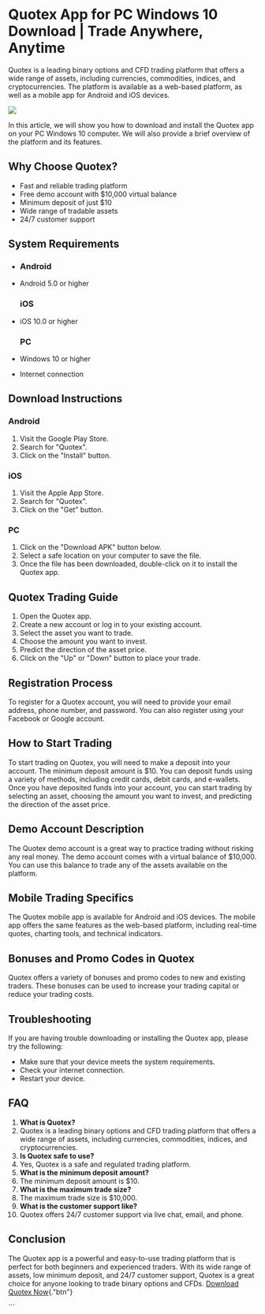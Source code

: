 # Quotex App for PC Windows 10 Download \| Trade Anywhere, Anytime

Quotex is a leading binary options and CFD trading platform that offers
a wide range of assets, including currencies, commodities, indices, and
cryptocurrencies. The platform is available as a web-based platform, as
well as a mobile app for Android and iOS devices.

[![](https://static.quotex.io/files/5_en/300_250.jpg)](https://traff.sbs/brokerqxsignupf)

In this article, we will show you how to download and install the Quotex
app on your PC Windows 10 computer. We will also provide a brief
overview of the platform and its features.

## Why Choose Quotex?

-   Fast and reliable trading platform
-   Free demo account with \$10,000 virtual balance
-   Minimum deposit of just \$10
-   Wide range of tradable assets
-   24/7 customer support

## System Requirements

-   ### Android

-   Android 5.0 or higher

    ### iOS

-   iOS 10.0 or higher

    ### PC

-   Windows 10 or higher

-   Internet connection

## Download Instructions

### Android

1.  Visit the Google Play Store.
2.  Search for "Quotex".
3.  Click on the "Install" button.

### iOS

1.  Visit the Apple App Store.
2.  Search for "Quotex".
3.  Click on the "Get" button.

### PC

1.  Click on the "Download APK" button below.
2.  Select a safe location on your computer to save the file.
3.  Once the file has been downloaded, double-click on it to install the
    Quotex app.

## Quotex Trading Guide

1.  Open the Quotex app.
2.  Create a new account or log in to your existing account.
3.  Select the asset you want to trade.
4.  Choose the amount you want to invest.
5.  Predict the direction of the asset price.
6.  Click on the "Up" or "Down" button to place your trade.

## Registration Process

To register for a Quotex account, you will need to provide your email
address, phone number, and password. You can also register using your
Facebook or Google account.

## How to Start Trading

To start trading on Quotex, you will need to make a deposit into your
account. The minimum deposit amount is \$10. You can deposit funds using
a variety of methods, including credit cards, debit cards, and
e-wallets. Once you have deposited funds into your account, you can
start trading by selecting an asset, choosing the amount you want to
invest, and predicting the direction of the asset price.

## Demo Account Description

The Quotex demo account is a great way to practice trading without
risking any real money. The demo account comes with a virtual balance of
\$10,000. You can use this balance to trade any of the assets available
on the platform.

## Mobile Trading Specifics

The Quotex mobile app is available for Android and iOS devices. The
mobile app offers the same features as the web-based platform, including
real-time quotes, charting tools, and technical indicators.

## Bonuses and Promo Codes in Quotex

Quotex offers a variety of bonuses and promo codes to new and existing
traders. These bonuses can be used to increase your trading capital or
reduce your trading costs.

## Troubleshooting

If you are having trouble downloading or installing the Quotex app,
please try the following:

-   Make sure that your device meets the system requirements.
-   Check your internet connection.
-   Restart your device.

## FAQ

1.  **What is Quotex?**
2.  Quotex is a leading binary options and CFD trading platform that
    offers a wide range of assets, including currencies, commodities,
    indices, and cryptocurrencies.
3.  **Is Quotex safe to use?**
4.  Yes, Quotex is a safe and regulated trading platform.
5.  **What is the minimum deposit amount?**
6.  The minimum deposit amount is \$10.
7.  **What is the maximum trade size?**
8.  The maximum trade size is \$10,000.
9.  **What is the customer support like?**
10. Quotex offers 24/7 customer support via live chat, email, and phone.

## Conclusion

The Quotex app is a powerful and easy-to-use trading platform that is
perfect for both beginners and experienced traders. With its wide range
of assets, low minimum deposit, and 24/7 customer support, Quotex is a
great choice for anyone looking to trade binary options and CFDs.
[Download Quotex
Now](\%22https://traff.sbs/quotexonelink\%22){."btn"}

\`\`\`

